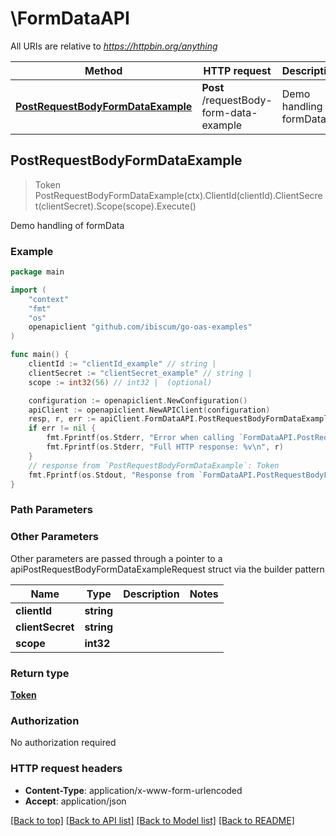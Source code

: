 # \FormDataAPI

All URIs are relative to *https://httpbin.org/anything*

Method | HTTP request | Description
------------- | ------------- | -------------
[**PostRequestBodyFormDataExample**](FormDataAPI.md#PostRequestBodyFormDataExample) | **Post** /requestBody-form-data-example | Demo handling of formData



## PostRequestBodyFormDataExample

> Token PostRequestBodyFormDataExample(ctx).ClientId(clientId).ClientSecret(clientSecret).Scope(scope).Execute()

Demo handling of formData



### Example

```go
package main

import (
	"context"
	"fmt"
	"os"
	openapiclient "github.com/ibiscum/go-oas-examples"
)

func main() {
	clientId := "clientId_example" // string | 
	clientSecret := "clientSecret_example" // string | 
	scope := int32(56) // int32 |  (optional)

	configuration := openapiclient.NewConfiguration()
	apiClient := openapiclient.NewAPIClient(configuration)
	resp, r, err := apiClient.FormDataAPI.PostRequestBodyFormDataExample(context.Background()).ClientId(clientId).ClientSecret(clientSecret).Scope(scope).Execute()
	if err != nil {
		fmt.Fprintf(os.Stderr, "Error when calling `FormDataAPI.PostRequestBodyFormDataExample``: %v\n", err)
		fmt.Fprintf(os.Stderr, "Full HTTP response: %v\n", r)
	}
	// response from `PostRequestBodyFormDataExample`: Token
	fmt.Fprintf(os.Stdout, "Response from `FormDataAPI.PostRequestBodyFormDataExample`: %v\n", resp)
}
```

### Path Parameters



### Other Parameters

Other parameters are passed through a pointer to a apiPostRequestBodyFormDataExampleRequest struct via the builder pattern


Name | Type | Description  | Notes
------------- | ------------- | ------------- | -------------
 **clientId** | **string** |  | 
 **clientSecret** | **string** |  | 
 **scope** | **int32** |  | 

### Return type

[**Token**](Token.md)

### Authorization

No authorization required

### HTTP request headers

- **Content-Type**: application/x-www-form-urlencoded
- **Accept**: application/json

[[Back to top]](#) [[Back to API list]](../README.md#documentation-for-api-endpoints)
[[Back to Model list]](../README.md#documentation-for-models)
[[Back to README]](../README.md)

